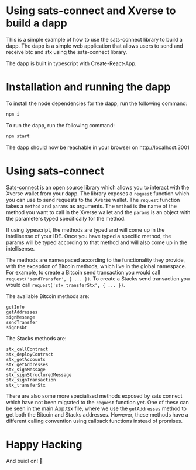 Using sats-connect and Xverse to build a dapp
=============================================
This is a simple example of how to use the sats-connect library to build a dapp. The dapp is a simple web application that allows users to send and receive btc and stx using the sats-connect library.

The dapp is built in typescript with Create-React-App.

# Installation and running the dapp
To install the node dependencies for the dapp, run the following command:
```bash
npm i
```

To run the dapp, run the following command:
```bash
npm start
```

The dapp should now be reachable in your browser on http://localhost:3001

# Using sats-connect
[Sats-connect](https://github.com/secretkeylabs/sats-connect) is an open source library which allows you to interact with the Xverse wallet from your dapp. The library exposes a `request` function which you can use to send requests to the Xverse wallet. The `request` function takes a `method` and `params` as arguments. The `method` is the name of the method you want to call in the Xverse wallet and the `params` is an object with the parameters typed specifically for the method.

If using typescript, the methods are typed and will come up in the intellisense of your IDE. Once you have typed a specific method, the params will be typed according to that method and will also come up in the intellisense.

The methods are namespaced according to the functionality they provide, with the exception of Bitcoin methods, which live in the global namespace. For example, to create a Bitcoin send transaction you would call `request('sendTransfer', { ... })`. To create a Stacks send transaction you would call `request('stx_transferStx', { ... })`.

The available Bitcoin methods are:

```
getInfo
getAddresses
signMessage
sendTransfer
signPsbt
```

The Stacks methods are:

```
stx_callContract
stx_deployContract
stx_getAccounts
stx_getAddresses
stx_signMessage
stx_signStructuredMessage
stx_signTransaction
stx_transferStx
```

There are also some more specialised methods exposed by sats connect which have not been migrated to the `request` function yet. One of these can be seen in the main App.tsx file, where we use the `getAddresses` method to get both the Bitcoin and Stacks addresses. However, these methods have a different calling convention using callback functions instead of promises.

# Happy Hacking

And buidl on! 🚀
